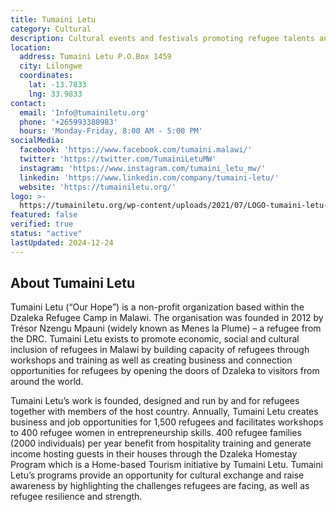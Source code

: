 ```yaml
---
title: Tumaini Letu
category: Cultural
description: Cultural events and festivals promoting refugee talents and cultural exchange.
location:
  address: Tumaini Letu P.O.Box 1459
  city: Lilongwe
  coordinates:
    lat: -13.7833
    lng: 33.9833
contact:
  email: 'Info@tumainiletu.org'
  phone: '+265993380983'
  hours: 'Monday-Friday, 8:00 AM - 5:00 PM'
socialMedia:
  facebook: 'https://www.facebook.com/tumaini.malawi/'
  twitter: 'https://twitter.com/TumainiLetuMW'
  instagram: 'https://www.instagram.com/tumaini_letu_mw/'
  linkedin: 'https://www.linkedin.com/company/tumaini-letu/'
  website: 'https://tumainiletu.org/'
logo: >-
  https://tumainiletu.org/wp-content/uploads/2021/07/LOGO-tumaini-letu-TEXT-COLOR-png.png
featured: false
verified: true
status: "active"
lastUpdated: 2024-12-24
---
```


## About Tumaini Letu

Tumaini Letu (“Our Hope”) is a non-profit organization based within the Dzaleka Refugee Camp in Malawi. The organisation was founded in 2012 by Trésor Nzengu Mpauni (widely known as Menes la Plume) – a refugee from the DRC. Tumaini Letu exists to promote economic, social and cultural inclusion of refugees in Malawi by building capacity of refugees through workshops and training as well as creating business and connection opportunities for refugees by opening the doors of Dzaleka to visitors from around the world.

Tumaini Letu’s work is founded, designed and run by and for refugees together with members of the host country. Annually, Tumaini Letu creates business and job opportunities for 1,500 refugees and facilitates workshops to 400 refugee women in entrepreneurship skills. 400 refugee families (2000 individuals) per year benefit from hospitality training and generate income hosting guests in their houses through the Dzaleka Homestay Program which is a Home-based Tourism initiative by Tumaini Letu. Tumaini Letu’s programs provide an opportunity for cultural exchange and raise awareness by highlighting the challenges refugees are facing, as well as refugee resilience and strength.


